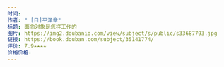 ```yaml
---
时间: 
作者: " [日]平泽章"
标题: 面向对象是怎样工作的
图片: https://img2.doubanio.com/view/subject/s/public/s33687793.jpg
链接: https://book.douban.com/subject/35141774/
评价: 7.9★★★★
价格价格:
---
```

